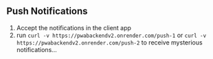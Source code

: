 ## Push Notifications

1. Accept the notifications in the client app
2. run `curl -v https://pwabackendv2.onrender.com/push-1` or `curl -v https://pwabackendv2.onrender.com/push-2` to receive mysterious notifications...
